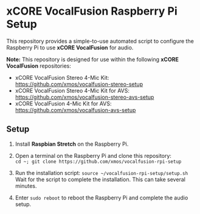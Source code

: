 # xCORE VocalFusion Raspberry Pi Setup

This repository provides a simple-to-use automated script to configure the Raspberry Pi to use **xCORE VocalFusion** for audio.

**Note:** This repository is designed for use within the following **xCORE VocalFusion** repositories:
- xCORE VocalFusion Stereo 4-Mic Kit: https://github.com/xmos/vocalfusion-stereo-setup
- xCORE VocalFusion Stereo 4-Mic Kit for AVS: https://github.com/xmos/vocalfusion-stereo-avs-setup
- xCORE VocalFusion 4-Mic Kit for AVS: https://github.com/xmos/vocalfusion-avs-setup


## Setup

1. Install **Raspbian Stretch** on the Raspberry Pi.

2. Open a terminal on the Raspberry Pi and clone this repository:  
`cd ~; git clone https://github.com/xmos/vocalfusion-rpi-setup`

3. Run the installation script: `source ~/vocalfusion-rpi-setup/setup.sh`
Wait for the script to complete the installation. This can take several minutes.

4. Enter `sudo reboot` to reboot the Raspberry Pi and complete the audio setup.
